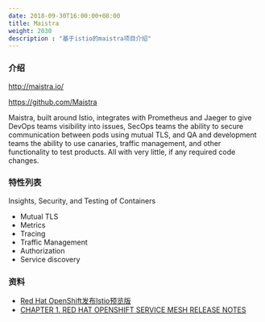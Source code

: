 ```yaml
---
date: 2018-09-30T16:00:00+08:00
title: Maistra
weight: 2030
description : "基于istio的maistra项目介绍"
---
```


### 介绍

http://maistra.io/

https://github.com/Maistra



Maistra, built around Istio, integrates with Prometheus and Jaeger to give DevOps teams visibility into issues, SecOps teams the ability to secure communication between pods using mutual TLS, and QA and development teams the ability to use canaries, traffic management, and other functionality to test products. All with very little, if any required code changes.

### 特性列表

Insights, Security, and Testing of Containers

- Mutual TLS
- Metrics
- Tracing
- Traffic Management
- Authorization
- Service discovery


### 资料

- [Red Hat OpenShift发布Istio预览版](http://www.servicemesher.com/blog/istio-on-openshift-technology-preview/)
- [CHAPTER 1. RED HAT OPENSHIFT SERVICE MESH RELEASE NOTES](https://access.redhat.com/documentation/en-us/openshift_container_platform/3.10/html/service_mesh_release_notes/release-notes)